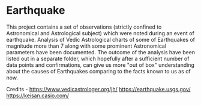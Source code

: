 # Earthquake
This project contains a set of observations (strictly confined to Astronomical and Astrological subject) which were noted during an event of earthquake. Analysis of Vedic Astrological charts of some of Earthquakes of magnitude more than 7 along with some prominent Astronomical parameters have been documented. The outcome of the analysis have been listed out in a separate folder, which hopefully after a sufficient number of data points and confirmations, can give us more "out of box" understanding about the causes of Earthquakes comparing to the facts known to us as of now.


Credits - https://www.vedicastrologer.org/jh/
https://earthquake.usgs.gov/
https://keisan.casio.com/
